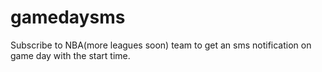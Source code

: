 # gamedaysms

Subscribe to NBA(more leagues soon) team to get an sms notification on game day with the start time.
